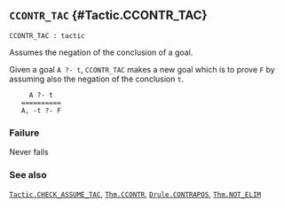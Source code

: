 ## `CCONTR_TAC` {#Tactic.CCONTR_TAC}


```
CCONTR_TAC : tactic
```



Assumes the negation of the conclusion of a goal.


Given a goal `A ?- t`, `CCONTR_TAC` makes a new goal which is to prove `F`
by assuming also the negation of the conclusion `t`.
    
         A ?- t
       ==========
       A, -t ?- F
    



### Failure

Never fails

### See also

[`Tactic.CHECK_ASSUME_TAC`](#Tactic.CHECK_ASSUME_TAC), [`Thm.CCONTR`](#Thm.CCONTR), [`Drule.CONTRAPOS`](#Drule.CONTRAPOS), [`Thm.NOT_ELIM`](#Thm.NOT_ELIM)

